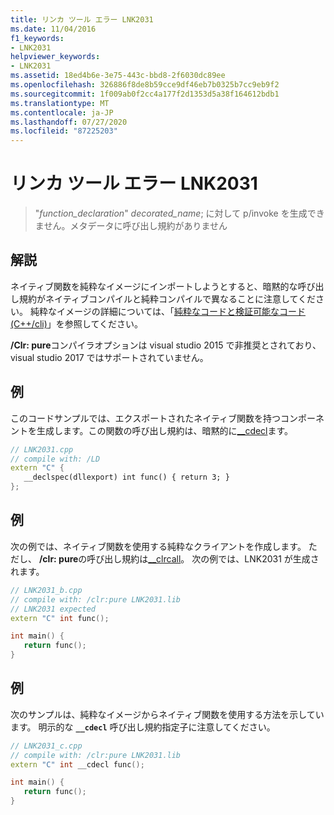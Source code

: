 ```yaml
---
title: リンカ ツール エラー LNK2031
ms.date: 11/04/2016
f1_keywords:
- LNK2031
helpviewer_keywords:
- LNK2031
ms.assetid: 18ed4b6e-3e75-443c-bbd8-2f6030dc89ee
ms.openlocfilehash: 326886f8de8b59cce9df46eb7b0325b7cc9eb9f2
ms.sourcegitcommit: 1f009ab0f2cc4a177f2d1353d5a38f164612bdb1
ms.translationtype: MT
ms.contentlocale: ja-JP
ms.lasthandoff: 07/27/2020
ms.locfileid: "87225203"
---
```

# <a name="linker-tools-error-lnk2031"></a>リンカ ツール エラー LNK2031

> "*function_declaration*" *decorated_name*; に対して p/invoke を生成できません。メタデータに呼び出し規約がありません

## <a name="remarks"></a>解説

ネイティブ関数を純粋なイメージにインポートしようとすると、暗黙的な呼び出し規約がネイティブコンパイルと純粋コンパイルで異なることに注意してください。 純粋なイメージの詳細については、「[純粋なコードと検証可能なコード (C++/cli)](../../dotnet/pure-and-verifiable-code-cpp-cli.md)」を参照してください。

**/Clr: pure**コンパイラオプションは visual studio 2015 で非推奨とされており、visual studio 2017 ではサポートされていません。

## <a name="example"></a>例

このコードサンプルでは、エクスポートされたネイティブ関数を持つコンポーネントを生成します。この関数の呼び出し規約は、暗黙的に[__cdecl](../../cpp/cdecl.md)ます。

```cpp
// LNK2031.cpp
// compile with: /LD
extern "C" {
   __declspec(dllexport) int func() { return 3; }
};
```

## <a name="example"></a>例

次の例では、ネイティブ関数を使用する純粋なクライアントを作成します。 ただし、 **/clr: pure**の呼び出し規約は[__clrcall](../../cpp/clrcall.md)。 次の例では、LNK2031 が生成されます。

```cpp
// LNK2031_b.cpp
// compile with: /clr:pure LNK2031.lib
// LNK2031 expected
extern "C" int func();

int main() {
   return func();
}
```

## <a name="example"></a>例

次のサンプルは、純粋なイメージからネイティブ関数を使用する方法を示しています。 明示的な **`__cdecl`** 呼び出し規約指定子に注意してください。

```cpp
// LNK2031_c.cpp
// compile with: /clr:pure LNK2031.lib
extern "C" int __cdecl func();

int main() {
   return func();
}
```
